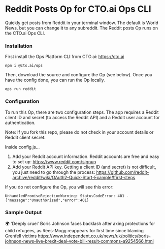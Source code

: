# Reddit Posts Op for CTO.ai Ops CLI

Quickly get posts from Reddit in your terminal window. The default is World News, but you can change it to any subreddit. The Reddit posts Op runs on the CTO.ai Ops CLI.

### Installation

<a name="installation"></a>

First install the Ops Platform CLI from CTO.ai: https://cto.ai

```shell
npm i @cto.ai/ops
```

Then, download the source and configure the Op (see below). Once you have the config done, you can run the Op locally.

```shell
ops run reddit
```

### Configuration

To run this Op, there are two configuration steps. The app requires a Reddit client ID and secret (to access the Reddit API) and a Reddit user account for authentication.

Note: If you fork this repo, please do not check in your account details or Reddit client secret.

Inside config.js...

1. Add your Reddit account information. Reddit accounts are free and easy to set up: https://www.reddit.com/signup
2. Add your Reddit API key. Getting a client ID (and secret) is not difficult, you just need to go through the process: https://github.com/reddit-archive/reddit/wiki/OAuth2-Quick-Start-Example#first-steps

If you do not configure the Op, you will see this error:

 ```UnhandledPromiseRejectionWarning: StatusCodeError: 401 - {"message":"Unauthorized","error":401}```

### Sample Output

🌍 'Deeply cruel' Boris Johnson faces backlash after axing protections for child refugees, as Rees-Mogg reappears for first time since blaming Grenfell victims https://www.independent.co.uk/news/uk/politics/boris-johnson-news-live-brexit-deal-vote-bill-result-commons-a9254566.html
